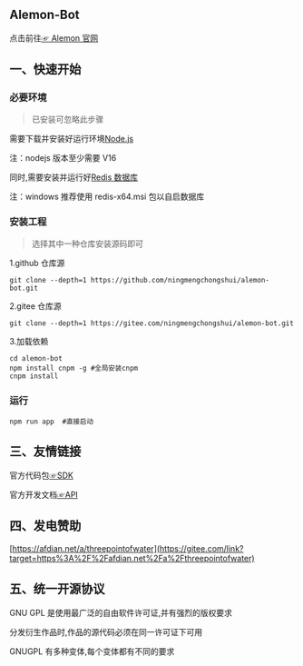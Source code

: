 ## Alemon-Bot

点击前往[☞ Alemon 官网](http://three-point-of-water.gitee.io/alemon-bot/)

## 一、快速开始

### 必要环境

> 已安装可忽略此步骤

需要下载并安装好运行环境[Node.js](https://nodejs.org/en)

注：nodejs 版本至少需要 V16

同时,需要安装并运行好[Redis 数据库](https://github.com/tporadowski/redis/releases)

注：windows 推荐使用 redis-x64.msi 包以自启数据库

### 安装工程

> 选择其中一种仓库安装源码即可

1.github 仓库源

```
git clone --depth=1 https://github.com/ningmengchongshui/alemon-bot.git
```

2.gitee 仓库源

```
git clone --depth=1 https://gitee.com/ningmengchongshui/alemon-bot.git
```

3.加载依赖

```
cd alemon-bot
npm install cnpm -g #全局安装cnpm
cnpm install
```

### 运行

```
npm run app  #直接启动
```

## 三、友情链接

官方代码包[☞SDK](https://github.com/tencent-connect/bot-node-sdk)

官方开发文档[☞API](https://bot.q.qq.com/wiki/develop/nodesdk/guild/guilds.html)

## 四、发电赞助

[https://afdian.net/a/threepointofwater](https://gitee.com/link?target=https%3A%2F%2Fafdian.net%2Fa%2Fthreepointofwater)

## 五、统一开源协议

GNU GPL 是使用最广泛的自由软件许可证,并有强烈的版权要求

分发衍生作品时,作品的源代码必须在同一许可证下可用

GNUGPL 有多种变体,每个变体都有不同的要求
